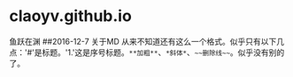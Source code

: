 # claoyv.github.io
鱼跃在渊
##2016-12-7 关于MD
从来不知道还有这么一个格式。似乎只有以下几点：'#'是标题。'1.'这是序号标题。`**加粗**`、`*斜体*`、`~~删除线~~`。似乎没有别的了。
